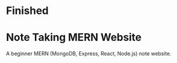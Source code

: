 # Finished
# Note Taking MERN Website
A beginner MERN (MongoDB, Express, React, Node.js) note website.
